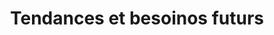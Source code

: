 ---
layout: default
title: Tendances et besoinos futurs
ref: trends
lang: fr
status: posted
categories: Travaux en cours
permalink: /tendances.html
---